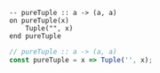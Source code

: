 ```applescript
-- pureTuple :: a -> (a, a)on pureTuple(x)	Tuple("", x)end pureTuple
```

```js
// pureTuple :: a -> (a, a)
const pureTuple = x => Tuple('', x);
```